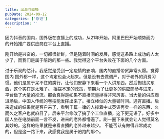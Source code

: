 ```yaml
---
title: 出海与直播
pubDate: 2024-09-12
categories: ['杂记']
description: ''
---
```


 因为抖音的国内，国外版在直播上的成功，从21年开始，阿里巴巴开始顺势而为的开始推广要供应商在平台上直播。

 刚开始是兴奋的，一切都很新鲜，但是随着时间的发展，感觉这条路上成功的人太少了，而我们是属于陪跑的那一些。我觉得这个平台失败在下面的几个方面。
    
 过于乐观的估计。我感觉是受到一定疫情的影响，国内的直播带货异常火爆。觉得国内 国外都一样，这个肯定也会火起来。但是没有去做调严，对于老外的消费习惯。他们是属于呆不住的类行，让他们安静下来看一个人讲东西，然后掏钱买东西，这个实在是太难了。
 摇摆不定的政策，前期为了让更多的供应商参与进来，平台做了大量的推流。那会真得是如果不直播流量掉得非常厉害。当大量的供应商进场后，中国人传统的卷技能发挥出来了。接立棒似的大量铺时间。通宵直播。后来造成的结果就是客户来了，看到千篇一律的人操着中式英语再卖一样的东西，久而久之客户也就麻目了。后来平台修改了搞了个工位直播，这下更无语了。好多中国人坐在电脑前面一言不发，进来的老外都懵逼了。刷一圈下来就会让人觉得莫名其妙的。这样的结果就是来看直播的老外越来越少。
 不能否认有做得非常成功的，但是这一路下来，我感觉我是属于陪跑的那个。


